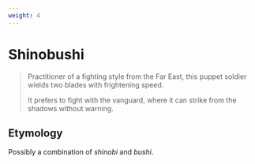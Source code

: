 ```yaml
---
weight: 4
---
```


# Shinobushi

> Practitioner of a fighting style from the Far East, this puppet soldier wields two blades with frightening speed.
>
> It prefers to fight with the vanguard, where it can strike from the shadows without warning.

## Etymology

Possibly a combination of *shinobi* and *bushi*.
